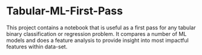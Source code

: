 # Tabular-ML-First-Pass
This project contains a notebook that is useful as a first pass for any tabular binary classification or regression problem. It compares a number of ML models and does a feature analysis to provide insight into most impactful features within data-set.
